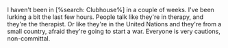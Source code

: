 I haven't been in [%search: Clubhouse%] in a couple of weeks. I've been lurking a bit the last few hours. People talk like they're in therapy, and they're the therapist. Or like they're in the United Nations and they're from a small country, afraid they're going to start a war. Everyone is very cautions, non-committal. 
